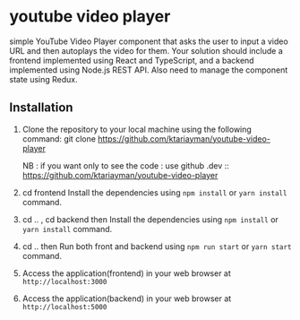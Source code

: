 # youtube video player

simple YouTube Video Player component that asks the user to input a video URL and then autoplays the video for them. Your solution should include a frontend implemented using React and TypeScript, and a backend implemented using Node.js REST API.
Also need to manage the component state using Redux.

## Installation

1. Clone the repository to your local machine using the following command:
   git clone https://github.com/ktariayman/youtube-video-player

   NB : if you want only to see the code : use github .dev :: https://github.com/ktariayman/youtube-video-player

2. cd frontend Install the dependencies using `npm install` or `yarn install` command.
3. cd .. , cd backend then Install the dependencies using `npm install` or `yarn install` command.
4. cd .. then Run both front and backend using `npm run start` or `yarn start` command.
5. Access the application(frontend) in your web browser at `http://localhost:3000`
6. Access the application(backend) in your web browser at `http://localhost:5000`
